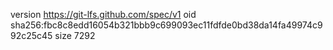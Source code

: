 version https://git-lfs.github.com/spec/v1
oid sha256:fbc8c8edd16054b321bbb9c699093ec11fdfde0bd38da14fa49974c992c25c45
size 7292
